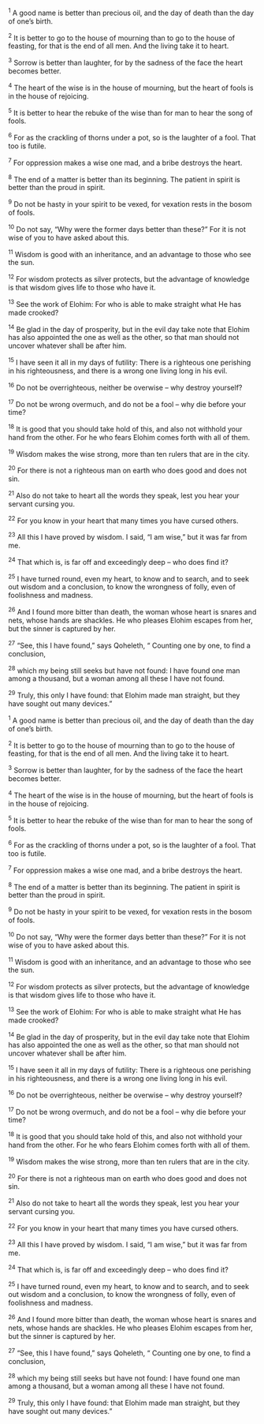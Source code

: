 <sup>1</sup> A good name is better than precious oil, and the day of death than the day of one’s birth.

<sup>2</sup> It is better to go to the house of mourning than to go to the house of feasting, for that is the end of all men. And the living take it to heart.

<sup>3</sup> Sorrow is better than laughter, for by the sadness of the face the heart becomes better.

<sup>4</sup> The heart of the wise is in the house of mourning, but the heart of fools is in the house of rejoicing.

<sup>5</sup> It is better to hear the rebuke of the wise than for man to hear the song of fools.

<sup>6</sup> For as the crackling of thorns under a pot, so is the laughter of a fool. That too is futile.

<sup>7</sup> For oppression makes a wise one mad, and a bribe destroys the heart.

<sup>8</sup> The end of a matter is better than its beginning. The patient in spirit is better than the proud in spirit.

<sup>9</sup> Do not be hasty in your spirit to be vexed, for vexation rests in the bosom of fools.

<sup>10</sup> Do not say, “Why were the former days better than these?” For it is not wise of you to have asked about this.

<sup>11</sup> Wisdom is good with an inheritance, and an advantage to those who see the sun.

<sup>12</sup> For wisdom protects as silver protects, but the advantage of knowledge is that wisdom gives life to those who have it.

<sup>13</sup> See the work of Elohim: For who is able to make straight what He has made crooked?

<sup>14</sup> Be glad in the day of prosperity, but in the evil day take note that Elohim has also appointed the one as well as the other, so that man should not uncover whatever shall be after him.

<sup>15</sup> I have seen it all in my days of futility: There is a righteous one perishing in his righteousness, and there is a wrong one living long in his evil.

<sup>16</sup> Do not be overrighteous, neither be overwise – why destroy yourself?

<sup>17</sup> Do not be wrong overmuch, and do not be a fool – why die before your time?

<sup>18</sup> It is good that you should take hold of this, and also not withhold your hand from the other. For he who fears Elohim comes forth with all of them.

<sup>19</sup> Wisdom makes the wise strong, more than ten rulers that are in the city.

<sup>20</sup> For there is not a righteous man on earth who does good and does not sin.

<sup>21</sup> Also do not take to heart all the words they speak, lest you hear your servant cursing you.

<sup>22</sup> For you know in your heart that many times you have cursed others.

<sup>23</sup> All this I have proved by wisdom. I said, “I am wise,” but it was far from me.

<sup>24</sup> That which is, is far off and exceedingly deep – who does find it?

<sup>25</sup> I have turned round, even my heart, to know and to search, and to seek out wisdom and a conclusion, to know the wrongness of folly, even of foolishness and madness.

<sup>26</sup> And I found more bitter than death, the woman whose heart is snares and nets, whose hands are shackles. He who pleases Elohim escapes from her, but the sinner is captured by her.

<sup>27</sup> “See, this I have found,” says Qoheleth, “ Counting one by one, to find a conclusion,

<sup>28</sup> which my being still seeks but have not found: I have found one man among a thousand, but a woman among all these I have not found.

<sup>29</sup> Truly, this only I have found: that Elohim made man straight, but they have sought out many devices.”

<sup>1</sup> A good name is better than precious oil, and the day of death than the day of one’s birth.

<sup>2</sup> It is better to go to the house of mourning than to go to the house of feasting, for that is the end of all men. And the living take it to heart.

<sup>3</sup> Sorrow is better than laughter, for by the sadness of the face the heart becomes better.

<sup>4</sup> The heart of the wise is in the house of mourning, but the heart of fools is in the house of rejoicing.

<sup>5</sup> It is better to hear the rebuke of the wise than for man to hear the song of fools.

<sup>6</sup> For as the crackling of thorns under a pot, so is the laughter of a fool. That too is futile.

<sup>7</sup> For oppression makes a wise one mad, and a bribe destroys the heart.

<sup>8</sup> The end of a matter is better than its beginning. The patient in spirit is better than the proud in spirit.

<sup>9</sup> Do not be hasty in your spirit to be vexed, for vexation rests in the bosom of fools.

<sup>10</sup> Do not say, “Why were the former days better than these?” For it is not wise of you to have asked about this.

<sup>11</sup> Wisdom is good with an inheritance, and an advantage to those who see the sun.

<sup>12</sup> For wisdom protects as silver protects, but the advantage of knowledge is that wisdom gives life to those who have it.

<sup>13</sup> See the work of Elohim: For who is able to make straight what He has made crooked?

<sup>14</sup> Be glad in the day of prosperity, but in the evil day take note that Elohim has also appointed the one as well as the other, so that man should not uncover whatever shall be after him.

<sup>15</sup> I have seen it all in my days of futility: There is a righteous one perishing in his righteousness, and there is a wrong one living long in his evil.

<sup>16</sup> Do not be overrighteous, neither be overwise – why destroy yourself?

<sup>17</sup> Do not be wrong overmuch, and do not be a fool – why die before your time?

<sup>18</sup> It is good that you should take hold of this, and also not withhold your hand from the other. For he who fears Elohim comes forth with all of them.

<sup>19</sup> Wisdom makes the wise strong, more than ten rulers that are in the city.

<sup>20</sup> For there is not a righteous man on earth who does good and does not sin.

<sup>21</sup> Also do not take to heart all the words they speak, lest you hear your servant cursing you.

<sup>22</sup> For you know in your heart that many times you have cursed others.

<sup>23</sup> All this I have proved by wisdom. I said, “I am wise,” but it was far from me.

<sup>24</sup> That which is, is far off and exceedingly deep – who does find it?

<sup>25</sup> I have turned round, even my heart, to know and to search, and to seek out wisdom and a conclusion, to know the wrongness of folly, even of foolishness and madness.

<sup>26</sup> And I found more bitter than death, the woman whose heart is snares and nets, whose hands are shackles. He who pleases Elohim escapes from her, but the sinner is captured by her.

<sup>27</sup> “See, this I have found,” says Qoheleth, “ Counting one by one, to find a conclusion,

<sup>28</sup> which my being still seeks but have not found: I have found one man among a thousand, but a woman among all these I have not found.

<sup>29</sup> Truly, this only I have found: that Elohim made man straight, but they have sought out many devices.”

